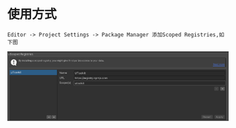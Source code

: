 # 使用方式
``` 
Editor -> Project Settings -> Package Manager 添加Scoped Registries,如下图
```
<img src="./Assets/Images~/Snipaste_2025-07-26_03-45-02.png"/>